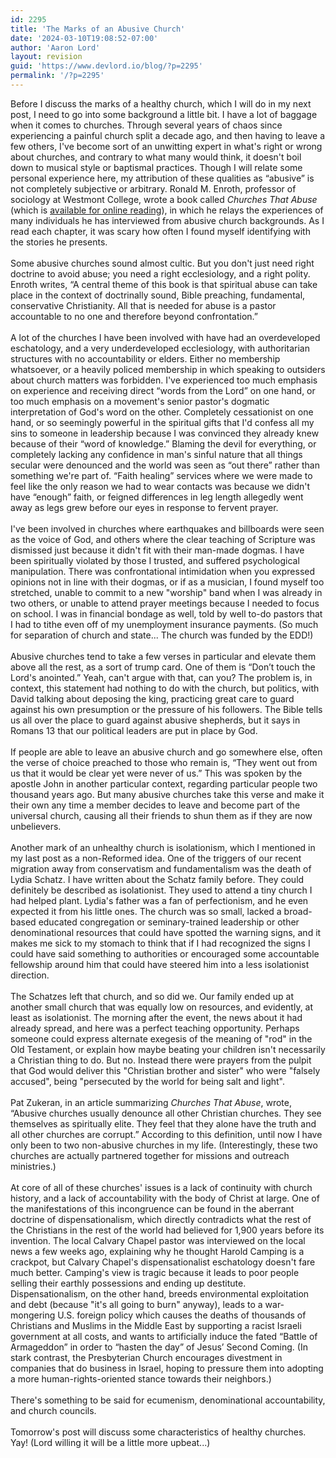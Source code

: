 ```yaml
---
id: 2295
title: 'The Marks of an Abusive Church'
date: '2024-03-10T19:08:52-07:00'
author: 'Aaron Lord'
layout: revision
guid: 'https://www.devlord.io/blog/?p=2295'
permalink: '/?p=2295'
---
```


Before I discuss the marks of a healthy church, which I will do in my next post, I need to go into some background a little bit. I have a lot of baggage when it comes to churches. Through several years of chaos since experiencing a painful church split a decade ago, and then having to leave a few others, I've become sort of an unwitting expert in what's right or wrong about churches, and contrary to what many would think, it doesn't boil down to musical style or baptismal practices. Though I will relate some personal experience here, my attribution of these qualities as “abusive” is not completely subjective or arbitrary. Ronald M. Enroth, professor of sociology at Westmont College, wrote a book called <i>Churches That Abuse</i> (which is <a href="http://www.ccel.us/churches.toc.html">available for online reading</a>), in which he relays the experiences of many individuals he has interviewed from abusive church backgrounds. As I read each chapter, it was scary how often I found myself identifying with the stories he presents.<br /><br />Some abusive churches sound almost cultic. But you don't just need right doctrine to avoid abuse; you need a right ecclesiology, and a right polity. Enroth writes, “A central theme of this book is that spiritual abuse can take place in the context of doctrinally sound, Bible preaching, fundamental, conservative Christianity. All that is needed for abuse is a pastor accountable to no one and therefore beyond confrontation.”<br /><br />A lot of the churches I have been involved with have had an overdeveloped eschatology, and a very underdeveloped ecclesiology, with authoritarian structures with no accountability or elders. Either no membership whatsoever, or a heavily policed membership in which speaking to outsiders about church matters was forbidden. I've experienced too much emphasis on experience and receiving direct “words from the Lord” on one hand, or too much emphasis on a movement's senior pastor's dogmatic interpretation of God's word on the other. Completely cessationist on one hand, or so seemingly powerful in the spiritual gifts that I'd confess all my sins to someone in leadership because I was convinced they already knew because of their “word of knowledge.” Blaming the devil for everything, or completely lacking any confidence in man's sinful nature that all things secular were denounced and the world was seen as “out there” rather than something we're part of. “Faith healing” services where we were made to feel like the only reason we had to wear contacts was because we didn't have “enough” faith, or feigned differences in leg length allegedly went away as legs grew before our eyes in response to fervent prayer. <br /><br />I've been involved in churches where earthquakes and billboards were seen as the voice of God, and others where the clear teaching of Scripture was dismissed just because it didn't fit with their man-made dogmas. I have been spiritually violated by those I trusted, and suffered psychological manipulation. There was confrontational intimidation when you expressed opinions not in line with their dogmas, or if as a musician, I found myself too stretched, unable to commit to a new "worship" band when I was already in two others, or unable to attend prayer meetings because I needed to focus on school. I was in financial bondage as well, told by well to-do pastors that I had to tithe even off of my unemployment insurance payments. (So much for separation of church and state... The church was funded by the EDD!)<br /><br />Abusive churches tend to take a few verses in particular and elevate them above all the rest, as a sort of trump card. One of them is “Don’t touch the Lord's anointed.” Yeah, can't argue with that, can you? The problem is, in context, this statement had nothing to do with the church, but politics, with David talking about deposing the king, practicing great care to guard against his own presumption or the pressure of his followers. The Bible tells us all over the place to guard against abusive shepherds, but it says in Romans 13 that our political leaders are put in place by God.<br /><br />If people are able to leave an abusive church and go somewhere else, often the verse of choice preached to those who remain is, “They went out from us that it would be clear yet were never of us.” This was spoken by the apostle John in another particular context, regarding particular people two thousand years ago. But many abusive churches take this verse and make it their own any time a member decides to leave and become part of the universal church, causing all their friends to shun them as if they are now unbelievers.<br /><br />Another mark of an unhealthy church is isolationism, which I mentioned in my last post as a non-Reformed idea. One of the triggers of our recent migration away from conservatism and fundamentalism was the death of Lydia Schatz. I have written about the Schatz family before. They could definitely be described as isolationist. They used to attend a tiny church I had helped plant. Lydia's father was a fan of perfectionism, and he even expected it from his little ones. The church was so small, lacked a broad-based educated congregation or seminary-trained leadership or other denominational resources that could have spotted the warning signs, and it makes me sick to my stomach to think that if I had recognized the signs I could have said something to authorities or encouraged some accountable fellowship around him that could have steered him into a less isolationist direction.<br /><br />The Schatzes left that church, and so did we. Our family ended up at another small church that was equally low on resources, and evidently, at least as isolationist. The morning after the event, the news about it had already spread, and here was a perfect teaching opportunity. Perhaps someone could express alternate exegesis of the meaning of "rod" in the Old Testament, or explain how maybe beating your children isn't necessarily a Christian thing to do. But no. Instead there were prayers from the pulpit that God would deliver this "Christian brother and sister" who were "falsely accused", being "persecuted by the world for being salt and light".<br /><br />Pat Zukeran, in an article summarizing <i>Churches That Abuse</i>, wrote, “Abusive churches usually denounce all other Christian churches. They see themselves as spiritually elite. They feel that they alone have the truth and all other churches are corrupt.” According to this definition, until now I have only been to two non-abusive churches in my life. (Interestingly, these two churches are actually partnered together for missions and outreach ministries.)<br /><br />At core of all of these churches' issues is a lack of continuity with church history, and a lack of accountability with the body of Christ at large. One of the manifestations of this incongruence can be found in the aberrant doctrine of dispensationalism, which directly contradicts what the rest of the Christians in the rest of the world had believed for 1,900 years before its invention. The local Calvary Chapel pastor was interviewed on the local news a few weeks ago, explaining why he thought Harold Camping is a crackpot, but Calvary Chapel's dispensationalist eschatology doesn't fare much better.  Camping's view is tragic because it leads to poor people selling their earthly possessions and ending up destitute. Dispensationalism, on the other hand, breeds environmental exploitation and debt (because "it's all going to burn" anyway), leads to a war-mongering U.S. foreign policy which causes the deaths of thousands of Christians and Muslims in the Middle East by supporting a racist Israeli government at all costs, and wants to artificially induce the fated “Battle of Armageddon” in order to “hasten the day” of Jesus’ Second Coming. (In stark contrast, the Presbyterian Church encourages divestment in companies that do business in Israel, hoping to pressure them into adopting a more human-rights-oriented stance towards their neighbors.)<br /><br />There's something to be said for ecumenism, denominational accountability, and church councils.<br /><br />Tomorrow's post will discuss some characteristics of healthy churches. Yay! (Lord willing it will be a little more upbeat...)<div class="blogger-post-footer"></div>